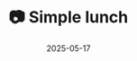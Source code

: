 ---
title: '📷 Simple lunch'
date: '2025-05-17'
image: 'https://cdn.diblasio.social/static/photos/2025/20250517_121558.jpg'
thumbnail: 'https://cdn.diblasio.social/static/photos/2025/thumbnails/20250517_121558.jpg'
alt_text: "A salad with smoked fish and a slice of bread on a white plate."
tags:
  - "#Photography"
  - "#FoodPhotography"
  - "#Salad"
  - "#LunchTime"
  - "#HealthyEating"
  - "#ShotOniPhone"
  - "#Halide"
  - "#ProcessZero"
  - "#Huizen"
  - "#Netherlands"
description: ''
created_date: '2025-05-17'
location: "Unknown location"
exif_data: "Apple iPhone 15 Pro 9mm f/2.8 (1/1500 | f/2.8 | ISO 25)"
draft: false
---